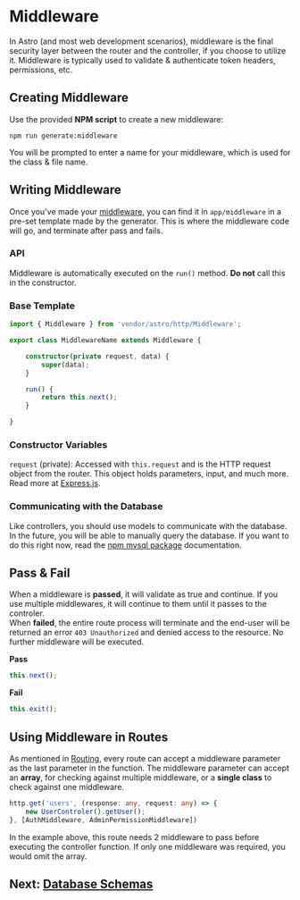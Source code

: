 # Middleware
In Astro (and most web development scenarios), middleware is the final security layer between the router and the controller, if you choose to utilize it. Middleware is typically used to validate & authenticate token headers, permissions, etc.  

## Creating Middleware
Use the provided **NPM script** to create a new middleware:  

`npm run generate:middleware`  

You will be prompted to enter a name for your middleware, which is used for the class & file name.  

## Writing Middleware
Once you've made your [middleware](#creating-middleware), you can find it in `app/middleware` in a pre-set template made by the generator. This is where the middleware code will go, and terminate after pass and fails.  

### API
Middleware is automatically executed on the `run()` method. **Do not** call this in the constructor.

### Base Template
```ts
import { Middleware } from 'vendor/astro/http/Middleware';

export class MiddlewareName extends Middleware {

    constructor(private request, data) {
        super(data);
    }

    run() {
        return this.next();
    }

}
```

### Constructor Variables
`request` (private): Accessed with `this.request` and is the HTTP request object from the router. This object holds parameters, input, and much more. Read more at [Express.js](https://expressjs.com/en/api.html#req).  

### Communicating with the Database
Like controllers, you should use models to communicate with the database. In the future, you will be able to manually query the database. If you want to do this right now, read the [npm mysql package](https://www.npmjs.com/package/mysql) documentation.  

## Pass & Fail
When a middleware is **passed**, it will validate as true and continue. If you use multiple middlewares, it will continue to them until it passes to the controler.  
When **failed**, the entire route process will terminate and the end-user will be returned an error `403 Unauthorized` and denied access to the resource. No further middleware will be executed.  

**Pass**  
```ts
this.next();
```  

**Fail**
```ts
this.exit();
```

## Using Middleware in Routes
As mentioned in [Routing](https://spliitzx.github.io/astro-docs/controllers), every route can accept a middleware parameter as the last parameter in the function. The middleware parameter can accept an **array**, for checking against multiple middleware, or a **single class** to check against one middleware.  
```ts
http.get('users', (response: any, request: any) => {
    new UserControler().getUser();
}, [AuthMiddleware, AdminPermissionMiddleware])
```
In the example above, this route needs 2 middleware to pass before executing the controller function. If only one middleware was required, you would omit the array.

## Next: [Database Schemas](https://spliitzx.github.io/astro-docs/database-schema)